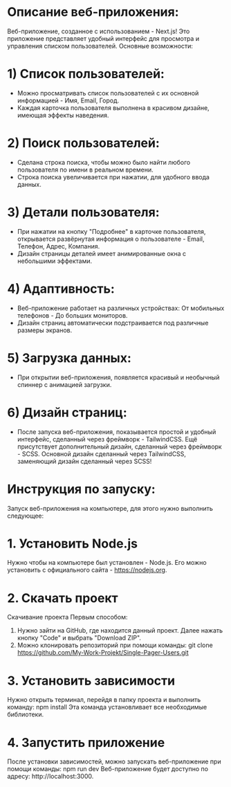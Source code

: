
# Описание веб-приложения:

Веб-приложение, созданное с использованием - Next.js! Это приложение представляет удобный интерфейс для просмотра и управления списком пользователей.
Основные возможности:

# 1) Список пользователей:
   + Можно просматривать список пользователей с их основной информацией - Имя, Email, Город.
   + Каждая карточка пользователя выполнена в красивом дизайне, имеющая эффекты наведения.

# 2) Поиск пользователей:
   + Сделана строка поиска, чтобы можно было найти любого пользователя по имени в реальном времени.
   + Строка поиска увеличивается при нажатии, для удобного ввода данных.

# 3) Детали пользователя:
   + При нажатии на кнопку "Подробнее" в карточке пользователя, открывается развёрнутая информация о пользователе - Email, Телефон, Адрес, Компания.
   + Дизайн страницы деталей имеет анимированные окна с небольшими эффектами.

# 4) Адаптивность:
   + Веб-приложение работает на различных устройствах: От мобильных телефонов - До больших мониторов.
   + Дизайн страниц автоматически подстраивается под различные размеры экранов.

# 5) Загрузка данных:
   + При открытии веб-приложения, появляется красивый и необычный спиннер с анимацией загрузки.

# 6) Дизайн страниц:
   + После запуска веб-приложения, показывается простой и удобный интерфейс, сделанный через фреймворк - TailwindCSS. Ещё присутствует дополнительный дизайн, сделанный через фреймворк - SCSS. Основной дизайн сделанный через TailwindCSS, заменяющий дизайн сделанный через SCSS!


# Инструкция по запуску:

Запуск веб-приложения на компьютере, для этого нужно выполнить следующее:

# 1. Установить Node.js
Нужно чтобы на компьютере был установлен - Node.js. Его можно установить с официального сайта - https://nodejs.org.

# 2. Скачать проект
Скачивание проекта Первым способом:
  1) Нужно зайти на GitHub, где находится данный проект. Далее нажать кнопку "Code" и выбрать "Download ZIP".
  2) Можно клонировать репозиторий при помощи команды: git clone https://github.com/My-Work-Projekt/Single-Pager-Users.git

# 3. Установить зависимости
Нужно открыть терминал, перейдя в папку проекта и выполнить команду: npm install
Эта команда установливает все необходимые библиотеки.

# 4. Запустить приложение
После установки зависимостей, можно запускать веб-приложение при помощи команды: npm run dev
Веб-приложение будет доступно по адресу: http://localhost:3000.
